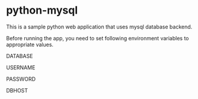 # python-mysql
This is a sample python web application that uses mysql database backend.

Before running the app, you need to set following environment variables to appropriate values.

DATABASE

USERNAME

PASSWORD

DBHOST
